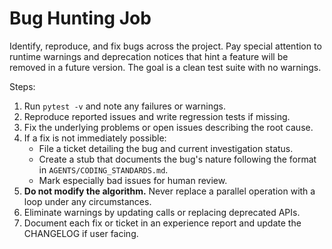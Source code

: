 # Bug Hunting Job

Identify, reproduce, and fix bugs across the project. Pay special attention to runtime warnings and deprecation notices that hint a feature will be removed in a future version. The goal is a clean test suite with no warnings.

Steps:
1. Run `pytest -v` and note any failures or warnings.
2. Reproduce reported issues and write regression tests if missing.
3. Fix the underlying problems or open issues describing the root cause.
4. If a fix is not immediately possible:
   - File a ticket detailing the bug and current investigation status.
   - Create a stub that documents the bug's nature following the format in `AGENTS/CODING_STANDARDS.md`.
   - Mark especially bad issues for human review.
5. **Do not modify the algorithm.** Never replace a parallel operation with a loop under any circumstances.
6. Eliminate warnings by updating calls or replacing deprecated APIs.
7. Document each fix or ticket in an experience report and update the CHANGELOG if user facing.
